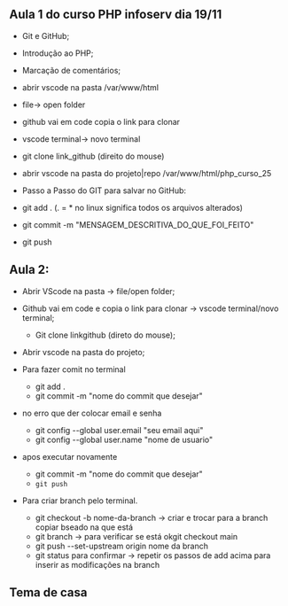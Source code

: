 ## Aula 1 do curso PHP infoserv dia 19/11
- Git e GitHub;
- Introdução ao PHP;
- Marcação de comentários;

- abrir vscode na pasta /var/www/html
- file-> open folder
- github vai em code copia o link para clonar
- vscode terminal-> novo terminal
- git clone link_github (direito do mouse)
- abrir vscode na pasta do projeto|repo /var/www/html/php_curso_25
- Passo a Passo do GIT para salvar no GitHub:
- git add . (. = * no linux significa todos os arquivos alterados)
- git commit -m "MENSAGEM_DESCRITIVA_DO_QUE_FOI_FEITO"
- git push

## Aula 2:
- Abrir VScode na pasta -> file/open folder;
- Github vai em code e copia o link para clonar -> vscode terminal/novo terminal;
    - Git clone linkgithub (direto do mouse);
- Abrir vscode na pasta do projeto;

- Para fazer comit no terminal
    - git add .
    - git commit -m "nome do commit que desejar"
- no erro que der colocar email e senha 
    - git config --global user.email "seu email aqui"
    - git config --global user.name "nome de usuario"
- apos executar novamente
    - git commit -m "nome do commit que desejar"
    - `git push`

- Para criar branch pelo terminal.
    - git checkout -b nome-da-branch -> criar e trocar para a branch copiar bseado na que está
    - git branch -> para verificar se está okgit checkout main
    - git push --set-upstream origin nome da branch
    - git status para confirmar
    -> repetir os passos de add acima para inserir as modificações na branch

## Tema de casa


